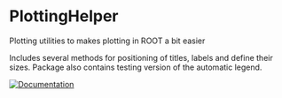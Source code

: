 # PlottingHelper
Plotting utilities to makes plotting in ROOT a bit easier

Includes several methods for positioning of titles, labels and define their sizes.
Package also contains testing version of the automatic legend.

[![Documentation](https://codedocs.xyz/zleba/PlottingHelper.svg)](https://codedocs.xyz/zleba/PlottingHelper/)
